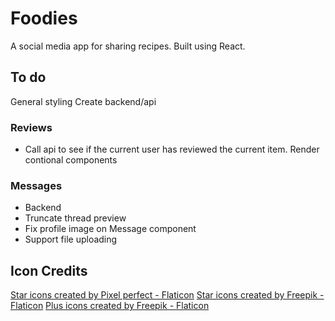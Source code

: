 # Foodies

A social media app for sharing recipes. Built using React.

## To do

General styling
Create backend/api

### Reviews

- Call api to see if the current user has reviewed the current item. Render contional components

### Messages

- Backend
- Truncate thread preview
- Fix profile image on Message component
- Support file uploading

## Icon Credits

<a href="https://www.flaticon.com/free-icons/star" title="star icons">Star icons created by Pixel perfect - Flaticon</a>
<a href="https://www.flaticon.com/free-icons/star" title="star icons">Star icons created by Freepik - Flaticon</a>
<a href="https://www.flaticon.com/free-icons/plus" title="plus icons">Plus icons created by Freepik - Flaticon</a>
